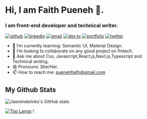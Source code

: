 # Hi, I am Faith Pueneh 👋.
### I am front-end developer and technical writer. 
[![github](https://img.shields.io/badge/GitHub-000000?style=for-the-badge&logo=GitHub&logoColor=white)](https://github.com/jasmineblinks) [![linkedin](https://img.shields.io/badge/Linkedin-0e76a8?style=for-the-badge&logo=Linkedin&logoColor=white)](https://www.linkedin.com/in/faith-pueneh-6a17a6120/) [![gmail](https://img.shields.io/badge/Gmail-ff0000?style=for-the-badge&logo=Gmail&logoColor=white)](mailto:puenehfaith@gmail.com) [![dev.to](https://img.shields.io/badge/Dev.to-000000?style=for-the-badge&logo=Dev.to&logoColor=white)](https://dev.to/puenehfaith) [![portfolio](https://img.shields.io/badge/Portfolio-4d1a7f?style=for-the-badge&logo=Portfolio&logoColor=white)](https://faithpueneh.vercel.app/) [![twitter](https://img.shields.io/badge/Twitter-1DA1F2?style=for-the-badge&logo=Twitter&logoColor=white)](https://twitter.com/PuenehFaith)



- 🌱 I’m currently learning: Semantic UI, Material Design.
-  👯 I’m looking to collaborate on any good project on fintech.
- 💬 Ask me about Css, Javascript,React.js,Next.js,Typescript and Technical writing.
- 😄 Pronouns: She/Her.
- 📫 How to reach me: puenehfaith@gmail.com


## My Github Stats

 ![Jasmineblinks's GitHub stats](https://github-readme-stats.vercel.app/api?username=jasmineblinks&show_icons=true&theme=radical)
 

[![Top Langs](https://github-readme-stats.vercel.app/api/top-langs/?username=jasmineblinks&layout=compact)](https://github.com/jasmineblinks/github-readme-stats) !

<!--
**jasmineblinks/jasmineblinks** is a ✨ _special_ ✨ repository because its `README.md` (this file) appears on your GitHub profile.

Here are some ideas to get you started:

- 🔭 I’m currently working on ...
- 🌱 I’m currently learning ...
- 👯 I’m looking to collaborate on any good project ...
- 🤔 I’m looking for help with ...
- 💬 Ask me about ...
- 📫 How to reach me: ...
- 😄 Pronouns: She/Her ...
- ⚡ Fun fact: ...
-->
